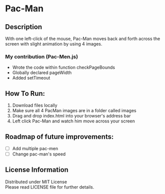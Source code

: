 # Pac-Man
          
## Description
With one left-click of the mouse, Pac-Man moves back and forth across the screen with slight animation by using 4 images. 

### My contribution (Pac-Men.js)
- Wrote the code within function checkPageBounds
- Globally declared pageWidth
- Added setTimeout

## How To Run:
1. Download files locally
2. Make sure all 4 PacMan images are in a folder called images
3. Drag and drop index.html into your browser's address bar
4. Left click Pac-Man and watch him move across your screen

## Roadmap of future improvements:
- [ ] Add multiple pac-men
- [ ] Change pac-man's speed

## License Information
Distributed under MIT License  
Please read LICENSE file for further details.
